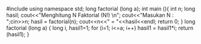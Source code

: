 
#include <iostream>
using namespace std;
long factorial (long a);
int main (){
 int n;
 long hasil;
 cout<<"Menghitung N Faktorial (N!) \n";
 cout<<"Masukan N : ";cin>>n;
 hasil = factorial(n);
 cout<<n<<" = "<<hasil<<endl;
 return 0;
}
long factorial (long a)
{
 long i, hasil1=1;
 for (i=1; i<=a; i++)
 hasil1 = hasil1*i;
 return (hasil1);
}
